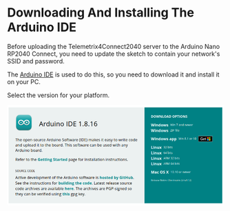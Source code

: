 # Downloading And Installing The Arduino IDE

Before uploading the Telemetrix4Connect2040 server to the Arduino Nano RP2040 Connect,
you need to update the sketch to contain your network's SSID and password.

The [Arduino IDE](https://www.arduino.cc/en/software) is used to do this, so you 
need to download it and install it on your PC. 

Select the version for your platform.

![](./images/arduino_ide.png)
